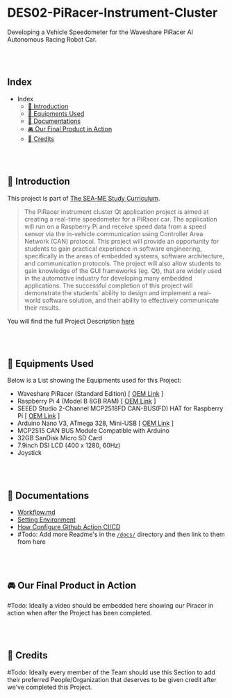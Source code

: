 # DES02-PiRacer-Instrument-Cluster
Developing a Vehicle Speedometer for the Waveshare PiRacer AI Autonomous Racing Robot Car.

<br />
<br />

## Index
- Index
  - [:loudspeaker:  Introduction](#loudspeaker--introduction)
  - [:wrench:  Equipments Used](#wrench--equipments-used)
  - [:memo:  Documentations](#memo--documentations)
  - [:oncoming_automobile:  Our Final Product in Action](#oncoming_automobile--our-final-product-in-action)
  - [:purple_heart:  Credits](#purple_heart--credits)

<br />
<br />

## :loudspeaker:  Introduction
This project is part of [The SEA-ME Study Curriculum](https://github.com/SEA-ME).
> The PiRacer instrument cluster Qt application project is aimed at creating a real-time speedometer for a PiRacer car. The application will run on a Raspberry Pi and receive speed data from a speed sensor via the in-vehicle communication using Controller Area Network (CAN) protocol. This project will provide an opportunity for students to gain practical experience in software engineering, specifically in the areas of embedded systems, software architecture, and communication protocols. The project will also allow students to gain knowledge of the GUI frameworks (eg. Qt), that are widely used in the automotive industry for developing many embedded applications. The successful completion of this project will demonstrate the students' ability to design and implement a real-world software solution, and their ability to effectively communicate their results.

You will find the full Project Description [here](https://github.com/SEA-ME/DES_Instrument-Cluster)

<br />
<br />

## :wrench:  Equipments Used
Below is a List showing the Equipments used for this Project:

- Waveshare PiRacer (Standard Edition) [ [OEM Link](https://www.waveshare.com/piracer-ai-kit.htm) ]
- Raspberry Pi 4 (Model B 8GB RAM) [ [OEM Link](https://www.raspberrypi.com/products/raspberry-pi-4-model-b/) ]
- SEEED Studio 2-Channel MCP2518FD CAN-BUS(FD) HAT for Raspberry Pi [ [OEM Link](https://www.seeedstudio.com/CAN-BUS-FD-HAT-for-Raspberry-Pi-p-4742.html) ]
- Arduino Nano V3, ATmega 328, Mini-USB [ [OEM Link](https://store.arduino.cc/en-de/products/arduino-nano) ]
- MCP2515 CAN BUS Module Compatible with Arduino
- 32GB SanDisk Micro SD Card
- 7.9inch DSI LCD (400 x 1280, 60Hz)
- Joystick

<br />
<br />

## :memo:  Documentations
- [Workflow.md](/docs/Workflow.md)
- [Setting Environment](/docs/environment.md)
- [How Configure Github Action CI/CD](https://github.com/sejoonkimmm/Car-instrument/wiki/How-Configure-Cross-compile-on-Github-action---Docker%3F)
- #Todo: Add more Readme's in the [`/docs/`](/docs/) directory and then link to them from here

<br />
<br />

## :oncoming_automobile:  Our Final Product in Action
#Todo: Ideally a video should be embedded here showing our Piracer in action when after the Project has been completed.

<br />
<br />

## :purple_heart:  Credits
#Todo: Ideally every member of the Team should use this Section to add their preferred People/Organization that deserves to be given credit after we've completed this Project.

<br />
<br />
